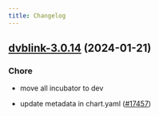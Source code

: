 ```yaml
---
title: Changelog
---
```




## [dvblink-3.0.14](https://github.com/truecharts/charts/compare/dvblink-3.0.13...dvblink-3.0.14) (2024-01-21)

### Chore



- move all incubator to dev

- update metadata in chart.yaml ([#17457](https://github.com/truecharts/charts/issues/17457))